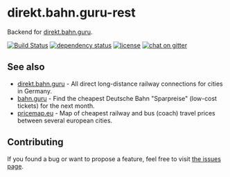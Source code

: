 # direkt.bahn.guru-rest

Backend for [direkt.bahn.guru](https://github.com/juliuste/direkt.bahn.guru/).

[![Build Status](https://travis-ci.org/juliuste/direkt.bahn.guru-rest.svg?branch=master)](https://travis-ci.org/juliuste/direkt.bahn.guru-rest)
[![dependency status](https://img.shields.io/david/juliuste/direkt.bahn.guru-rest.svg)](https://david-dm.org/juliuste/direkt.bahn.guru-rest)
[![license](https://img.shields.io/github/license/juliuste/direkt.bahn.guru-rest.svg?style=flat)](license)
[![chat on gitter](https://badges.gitter.im/juliuste.svg)](https://gitter.im/juliuste)

## See also

- [direkt.bahn.guru](https://github.com/juliuste/direkt.bahn.guru/) - All direct long-distance railway connections for cities in Germany.
- [bahn.guru](https://github.com/juliuste/bahn.guru) - Find the cheapest Deutsche Bahn "Sparpreise" (low-cost tickets) for the next month.
- [pricemap.eu](https://github.com/juliuste/travel-price-map) - Map of cheapest railway and bus (coach) travel prices between several european cities.

## Contributing

If you found a bug or want to propose a feature, feel free to visit [the issues page](https://github.com/juliuste/direkt.bahn.guru-rest/issues).
